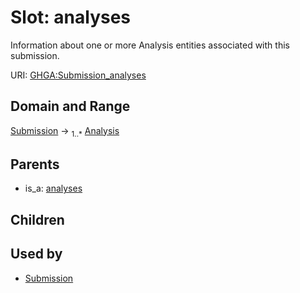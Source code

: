 
# Slot: analyses


Information about one or more Analysis entities associated with this submission.

URI: [GHGA:Submission_analyses](https://w3id.org/GHGA/Submission_analyses)


## Domain and Range

[Submission](Submission.md) &#8594;  <sub>1..\*</sub> [Analysis](Analysis.md)

## Parents

 *  is_a: [analyses](analyses.md)

## Children


## Used by

 * [Submission](Submission.md)
